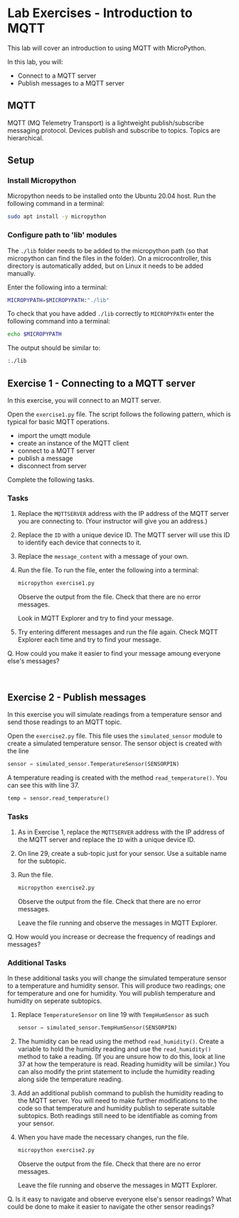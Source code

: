 # Lab Exercises - Introduction to MQTT

This lab will cover an introduction to using MQTT with MicroPython.

In this lab, you will:

- Connect to a MQTT server
- Publish messages to a MQTT server

## MQTT

MQTT (MQ Telemetry Transport) is a lightweight publish/subscribe messaging protocol. Devices publish and subscribe to topics. Topics are hierarchical.

## Setup

### Install Micropython

Micropython needs to be installed onto the Ubuntu 20.04 host. Run the following command in a terminal:

```bash
sudo apt install -y micropython
```

### Configure path to 'lib' modules

The `./lib` folder needs to be added to the micropython path (so that micropython can find the files in the folder). On a microcontroller, this directory is automatically added, but on Linux it needs to be added manually.

Enter the following into a terminal:

```bash
MICROPYPATH=$MICROPYPATH:"./lib"
```

To check that you have added `./lib` correctly to `MICROPYPATH` enter the following command into a terminal:

```bash
echo $MICROPYPATH
```

The output should be similar to:

```bash
:./lib
```


## Exercise 1 - Connecting to a MQTT server

In this exercise, you will connect to an MQTT server.

Open the `exercise1.py` file. The script follows the following pattern, which is typical for basic MQTT operations.

- import the umqtt module
- create an instance of the MQTT client
- connect to a MQTT server
- publish a message
- disconnect from server

Complete the following tasks.

### Tasks

1. Replace the `MQTTSERVER` address with the IP address of the MQTT server you are connecting to. (Your instructor will give you an address.)

1. Replace the `ID` with a unique device ID. The MQTT server will use this ID to identify each device that connects to it.

1. Replace the `message_content` with a message of your own.

1. Run the file. To run the file, enter the following into a terminal:

    ```bash
    micropython exercise1.py
    ```

    Observe the output from the file. Check that there are no error messages.

    Look in MQTT Explorer and try to find your message.

1. Try entering different messages and run the file again. Check MQTT Explorer each time and try to find your message.


Q. How could you make it easier to find your message amoung everyone else's messages?

<br />

## Exercise 2 - Publish messages

In this exercise you will simulate readings from a temperature sensor and send those readings to an MQTT topic.

Open the `exercise2.py` file. This file uses the `simulated_sensor` module to create a simulated temperature sensor. The sensor object is created with the line

```python
sensor = simulated_sensor.TemperatureSensor(SENSORPIN)
```

A temperature reading is created with the method `read_temperature()`. You can see this with line 37.

```python
temp = sensor.read_temperature()
```

### Tasks

1. As in Exercise 1, replace the `MQTTSERVER` address with the IP address of the MQTT server and replace the `ID` with a unique device ID.

1. On line 29, create a sub-topic just for your sensor. Use a suitable name for the subtopic.

1. Run the file.

    ```bash
    micropython exercise2.py
    ```

    Observe the output from the file. Check that there are no error messages.

    Leave the file running and observe the messages in MQTT Explorer.


Q. How would you increase or decrease the frequency of readings and messages?

### Additional Tasks

In these additional tasks you will change the simulated temperature sensor to a temperature and humidity sensor. This will produce two readings; one for temperature and one for humidity. You will publish temperature and humidity on seperate subtopics.

1. Replace `TemperatureSensor` on line 19 with `TempHumSensor` as such

    ```python
    sensor = simulated_sensor.TempHumSensor(SENSORPIN)
    ```

1. The humidity can be read using the method `read_humidity()`. Create a variable to hold the humidity reading and use the `read_humidity()` method to take a reading. (If you are unsure how to do this, look at line 37 at how the temperature is read. Reading humidity will be similar.) You can also modify the print statement to include the humidity reading along side the temperature reading.

1. Add an additional publish command to publish the humidity reading to the MQTT server. You will need to make further modifications to the code so that temperature and humidity publish to seperate suitable subtopics. Both readings still need to be identifiable as coming from your sensor.

1. When you have made the necessary changes, run the file.

    ```bash
    micropython exercise2.py
    ```

    Observe the output from the file. Check that there are no error messages.

    Leave the file running and observe the messages in MQTT Explorer.

Q. Is it easy to navigate and observe everyone else's sensor readings? What could be done to make it easier to navigate the other sensor readings?
